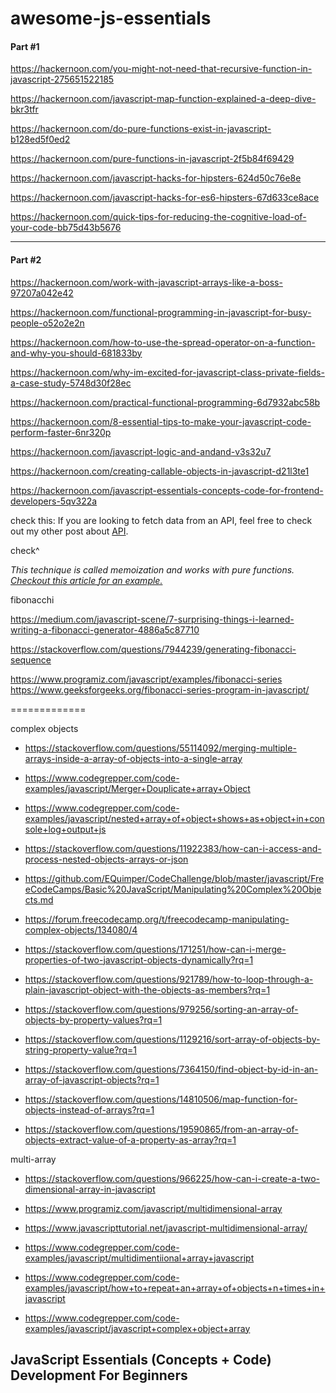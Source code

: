 # awesome-js-essentials


#### Part #1

https://hackernoon.com/you-might-not-need-that-recursive-function-in-javascript-275651522185

https://hackernoon.com/javascript-map-function-explained-a-deep-dive-bkr3tfr

https://hackernoon.com/do-pure-functions-exist-in-javascript-b128ed5f0ed2

https://hackernoon.com/pure-functions-in-javascript-2f5b84f69429

https://hackernoon.com/javascript-hacks-for-hipsters-624d50c76e8e

https://hackernoon.com/javascript-hacks-for-es6-hipsters-67d633ce8ace

https://hackernoon.com/quick-tips-for-reducing-the-cognitive-load-of-your-code-bb75d43b5676

---

#### Part #2

https://hackernoon.com/work-with-javascript-arrays-like-a-boss-97207a042e42

https://hackernoon.com/functional-programming-in-javascript-for-busy-people-o52o2e2n

https://hackernoon.com/how-to-use-the-spread-operator-on-a-function-and-why-you-should-681833by

https://hackernoon.com/why-im-excited-for-javascript-class-private-fields-a-case-study-5748d30f28ec

https://hackernoon.com/practical-functional-programming-6d7932abc58b

https://hackernoon.com/8-essential-tips-to-make-your-javascript-code-perform-faster-6nr320p

https://hackernoon.com/javascript-logic-and-andand-v3s32u7

https://hackernoon.com/creating-callable-objects-in-javascript-d21l3te1

https://hackernoon.com/javascript-essentials-concepts-code-for-frontend-developers-5qv322a




check this:
If you are looking to fetch data from an API, feel free to check out my other post about [API](https://hackernoon.com/working-with-apis-concepts-code-ew5n334c4).



check^

*This technique is called memoization and works with pure functions. [Checkout this article for an example.](<https://medium.com/developers-writing/fibonacci-sequence-algorithm-in-javascript-b253dc7e320e>)*


fibonacchi

https://medium.com/javascript-scene/7-surprising-things-i-learned-writing-a-fibonacci-generator-4886a5c87710

https://stackoverflow.com/questions/7944239/generating-fibonacci-sequence

https://www.programiz.com/javascript/examples/fibonacci-series
https://www.geeksforgeeks.org/fibonacci-series-program-in-javascript/



=============

complex objects

- https://stackoverflow.com/questions/55114092/merging-multiple-arrays-inside-a-array-of-objects-into-a-single-array

- https://www.codegrepper.com/code-examples/javascript/Merger+Douplicate+array+Object

- https://www.codegrepper.com/code-examples/javascript/nested+array+of+object+shows+as+object+in+console+log+output+js

- https://stackoverflow.com/questions/11922383/how-can-i-access-and-process-nested-objects-arrays-or-json


- https://github.com/EQuimper/CodeChallenge/blob/master/javascript/FreeCodeCamps/Basic%20JavaScript/Manipulating%20Complex%20Objects.md

- https://forum.freecodecamp.org/t/freecodecamp-manipulating-complex-objects/134080/4


- https://stackoverflow.com/questions/171251/how-can-i-merge-properties-of-two-javascript-objects-dynamically?rq=1

- https://stackoverflow.com/questions/921789/how-to-loop-through-a-plain-javascript-object-with-the-objects-as-members?rq=1


- https://stackoverflow.com/questions/979256/sorting-an-array-of-objects-by-property-values?rq=1


- https://stackoverflow.com/questions/1129216/sort-array-of-objects-by-string-property-value?rq=1



- https://stackoverflow.com/questions/7364150/find-object-by-id-in-an-array-of-javascript-objects?rq=1


- https://stackoverflow.com/questions/14810506/map-function-for-objects-instead-of-arrays?rq=1


- https://stackoverflow.com/questions/19590865/from-an-array-of-objects-extract-value-of-a-property-as-array?rq=1


multi-array
- https://stackoverflow.com/questions/966225/how-can-i-create-a-two-dimensional-array-in-javascript
- https://www.programiz.com/javascript/multidimensional-array
- https://www.javascripttutorial.net/javascript-multidimensional-array/
- https://www.codegrepper.com/code-examples/javascript/multidimentiional+array+javascript

- https://www.codegrepper.com/code-examples/javascript/how+to+repeat+an+array+of+objects+n+times+in+javascript


- https://www.codegrepper.com/code-examples/javascript/javascript+complex+object+array


## JavaScript Essentials (Concepts + Code) Development For Beginners
